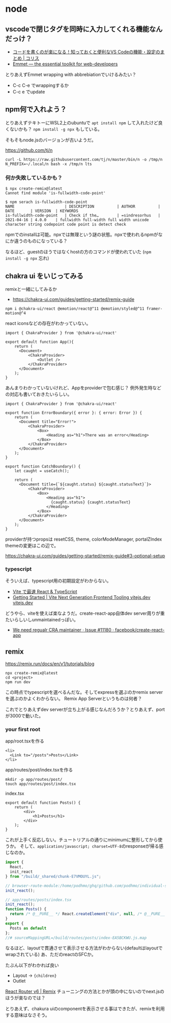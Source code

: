 # node

## vscodeで閉じタグを同時に入力してくれる機能なんだっけ？

- [コードを書くのが楽になる！知っておくと便利なVS Codeの機能・設定のまとめ | コリス](https://coliss.com/articles/build-websites/operation/work/vs-code-dont-need-extensions.html)
- [Emmet — the essential toolkit for web-developers](https://emmet.io/)

とりあえずEmmet wrapping with abbrebiationでいけるみたい？

- C-c C-e でwrappingするか
- C-c e でupdate

## npm何で入れよう？

とりあえずテキトーにWSL2上のubuntuで `apt install npm` して入れたけど良くないかも？ `npm install -g npx` もしている。

そもそもnode.jsのバージョンが古いようだ。

https://github.com/tj/n

```console
curl -L https://raw.githubusercontent.com/tj/n/master/bin/n -o /tmp/n
N_PREFIX=~/.local/n bash -x /tmp/n lts
```

### 何か失敗しているかも？


```console
$ npx create-remix@latest
Cannot find module 'is-fullwidth-code-point'

$ npm serach is-fullwidth-code-point
NAME                      | DESCRIPTION          | AUTHOR          | DATE       | VERSION  | KEYWORDS                                                                                     
is-fullwidth-code-point   | Check if the…        | =sindresorhus   | 2021-04-16 | 4.0.0    | fullwidth full-width full width unicode character string codepoint code point is detect check
```

npmでのinstallは可能。npxでは無理という謎の状態。npxで使われるnpmがなにか違うのものになっている？

なるほど、guestのほうではなくhostの方のコマンドが使われていた (`npm install -g npx` 忘れ)


## chakra ui をいじってみる

remixと一緒にしてみるか

- https://chakra-ui.com/guides/getting-started/remix-guide

```console
npm i @chakra-ui/react @emotion/react@^11 @emotion/styled@^11 framer-motion@^4
```

react iconsなどの存在がわかっていない。


```tsx
import { ChakraProvider } from '@chakra-ui/react'

export default function App(){
    return (
      <Document>
          <ChakraProvider>
              <Outlet />
          </ChakraProvider>
      </Document>
    );
}
```

あんまりわかっていないけれど、Appをproviderで包む感じ？
例外発生時などの対応も書いておきたいらしい。

```tsx
import { ChakraProvider } from '@chakra-ui/react'

export function ErrorBoundary({ error }: { error: Error }) {
    return (
      <Document title="Error!">
          <ChakraProvider>
              <Box>
                  <Heading as="h1">There was an error</Heading>
              </Box>
          </ChakraProvider>
      </Document>
    );
}

export function CatchBoundary() {
    let caught = useCatch();

    return (
      <Document title={`${caught.status} ${caught.statusText}`}>
          <ChakraProvider>
              <Box>
                  <Heading as="h1">
                    {caught.status} {caught.statusText}
                  </Heading>
              </Box>
          </ChakraProvider>
      </Document>
    );
}
```

providerが持つpropsは resetCSS, theme, colorModeManager, portalZIndex
themeの変更はこの辺で。

https://chakra-ui.com/guides/getting-started/remix-guide#3-optional-setup

### typescript

そういえば、typescript用の初期設定がわからない。

- [Vite で最速 React & TypeScript](https://zenn.dev/sprout2000/articles/98145cf2a807b1)
- [Getting Started | Vite Next Generation Frontend Tooling vitejs.dev vitejs.dev](https://vitejs.dev/guide/)

どうやら、viteを使えば楽なようだ。create-react-app自体dev server周りが重たいらしいしunmaintainedっぽい。

- [We need regualr CRA maintainer · Issue #11180 · facebook/create-react-app](https://github.com/facebook/create-react-app/issues/11180)


## remix

https://remix.run/docs/en/v1/tutorials/blog

```console
npx create-remix@latest
cd <project>
npm run dev
```

この時点でtypescriptを選べるんだな。そしてexpressを選ぶのかremix serverを選ぶのかよくわからない。
Remix App Serverというものは何者？

これでとりあえずdev serverが立ち上がる感じなんだろうか？とりあえず、portが3000で動いた。

### your first root

app/root.tsxを作る

```tsx
<li>
  <Link to="/posts">Posts</Link>
</li>
```

app/routes/post/index.tsxを作る

```
mkdir -p app/routes/post/
touch app/routes/post/index.tsx
```

index.tsx

```tsx
export default function Posts() {
    return (
        <div>
            <h1>Posts</h1>
        </div>
    );
}
```

これが上手く反応しない。チュートリアルの通りにminimumに整形してから使うか。
そして、`application/javascript; charset=UTF-8`のresponseが帰る感じなのか。

```javascript
import {
  React,
  init_react
} from "/build/_shared/chunk-E7VMOUYL.js";

// browser-route-module:/home/podhmo/ghq/github.com/podhmo/individual-sandbox/daily/20211213/example_node/my-remix-app/app/routes/posts/index.tsx?browser
init_react();

// app/routes/posts/index.tsx
init_react();
function Posts() {
  return /* @__PURE__ */ React.createElement("div", null, /* @__PURE__ */ React.createElement("h1", null, "Posts..."));
}
export {
  Posts as default
};
//# sourceMappingURL=/build/routes/posts/index-EA5BCKWU.js.map
```

なるほど、layoutで貫通させて表示させる方法がわからない(defaultはlayoutでwrapされている)
あ、ただのreactのSFCか。

たぶん以下がわかれば良い

- Layout -> `{children}`
- Outlet

[React Router v6 | Remix](https://remix.run/blog/react-router-v6)
チューニングの方法とかが頭の中にないのでnext.jsのほうが楽なのでは？

とりあえず、chakura uiのcomponentを表示させる事はできたが、remixを利用する意味はなさそう。

